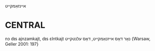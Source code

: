 איינזאַמקייט

CENTRAL
========

nɔ dᵻs ajnzamkajt, dᵻs ɛlntkajt נאָר דאָס אייזנאַמקייט, דאָס עלנטקייט {Warsaw, Geller 2001: 197}